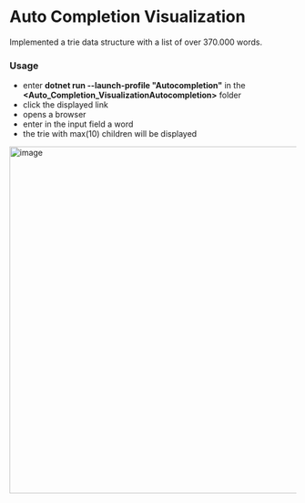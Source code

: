 ﻿# Auto Completion Visualization

Implemented a trie data structure with a list of over 370.000 words.

### Usage
- enter **dotnet run --launch-profile "Autocompletion"** in the **<Auto_Completion_VisualizationAutocompletion>** folder
- click the displayed link
- opens a browser
- enter in the input field a word
- the trie with max(10) children will be displayed

<img width="1514" height="609" alt="image" src="https://github.com/user-attachments/assets/e0286699-4ab9-45cd-9599-44cf8b41dfe9" />

